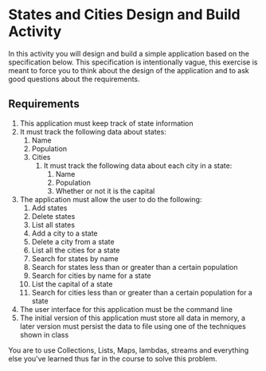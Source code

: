 # States and Cities Design and Build Activity

In this activity you will design and build a simple application based on the specification below. This specification is intentionally vague, this exercise is meant to force you to think about the design of the application and to ask good questions about the requirements.

## Requirements

1. This application must keep track of state information
1. It must track the following data about states:
    1. Name
    1. Population
    1. Cities
        1. It must track the following data about each city in a state:
            1. Name
            1. Population
            1. Whether or not it is the capital
1. The application must allow the user to do the following:
    1. Add states
    1. Delete states
    1. List all states
    1. Add a city to a state
    1. Delete a city from a state
    1. List all the cities for a state
    1. Search for states by name
    1. Search for states less than or greater than a certain population
    1. Search for cities by name for a state
    1. List the capital of a state
    1. Search for cities less than or greater than a certain population for a state
1. The user interface for this application must be the command line
1. The initial version of this application must store all data in memory, a later version must persist the data to file using one of the techniques shown in class

You are to use Collections, Lists, Maps, lambdas, streams and everything else you've learned thus far in the course to solve this problem.        


